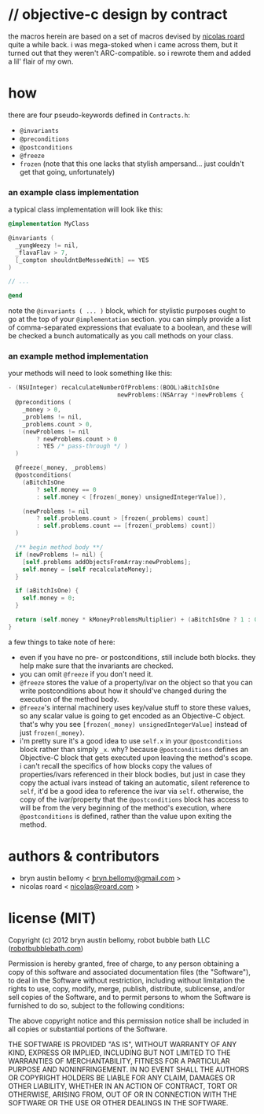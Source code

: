 # // objective-c design by contract

the macros herein are based on a set of macros devised by [nicolas roard](http://roard.com) quite a while back.  i was mega-stoked when i came across them, but it turned out that they weren't ARC-compatible.  so i rewrote them and added a lil' flair of my own.

# how

there are four pseudo-keywords defined in `Contracts.h`:

- `@invariants`
- `@preconditions`
- `@postconditions`
- `@freeze`
- `frozen` (note that this one lacks that stylish ampersand... just couldn't get that going, unfortunately)

### an example class implementation

a typical class implementation will look like this:

```objective-c
@implementation MyClass

@invariants (
  _yungWeezy != nil,
  _flavaFlav > 7,
  [_compton shouldntBeMessedWith] == YES
)

// ...

@end
```

note the `@invariants ( ... )` block, which for stylistic purposes ought to go at the top of your `@implementation` section.  you can simply provide a list of comma-separated expressions that evaluate to a boolean, and these will be checked a bunch automatically as you call methods on your class.


### an example method implementation

your methods will need to look something like this:

```objective-c
- (NSUInteger) recalculateNumberOfProblems:(BOOL)aBitchIsOne
                               newProblems:(NSArray *)newProblems {
  @preconditions (
    _money > 0,
    _problems != nil,
    _problems.count > 0,
    (newProblems != nil
        ? newProblems.count > 0
        : YES /* pass-through */ )
  )

  @freeze(_money, _problems)
  @postconditions(
    (aBitchIsOne
        ? self.money == 0
        : self.money < [frozen(_money) unsignedIntegerValue]),

    (newProblems != nil
        ? self.problems.count > [frozen(_problems) count]
        : self.problems.count == [frozen(_problems) count])
  )

  /** begin method body **/
  if (newProblems != nil) {
    [self.problems addObjectsFromArray:newProblems];
    self.money = [self recalculateMoney];
  }

  if (aBitchIsOne) {
    self.money = 0;
  }

  return (self.money * kMoneyProblemsMultiplier) + (aBitchIsOne ? 1 : 0);
}
```

a few things to take note of here:

- even if you have no pre- or postconditions, still include both blocks.  they help make sure that the invariants are checked.
- you can omit `@freeze` if you don't need it.
- `@freeze` stores the value of a property/ivar on the object so that you can write postconditions about how it should've changed during the execution of the method body.
- `@freeze`'s internal machinery uses key/value stuff to store these values, so any scalar value is going to get encoded as an Objective-C object.  that's why you see `[frozen(_money) unsignedIntegerValue]` instead of just `frozen(_money)`.
- i'm pretty sure it's a good idea to use `self.x` in your `@postconditions` block rather than simply `_x`.  why?  because `@postconditions` defines an Objective-C block that gets executed upon leaving the method's scope.  i can't recall the specifics of how blocks copy the values of properties/ivars referenced in their block bodies, but just in case they copy the actual ivars instead of taking an automatic, silent reference to `self`, it'd be a good idea to reference the ivar via `self`.  otherwise, the copy of the ivar/property that the `@postconditions` block has access to will be from the very beginning of the method's execution, where `@postconditions` is defined, rather than the value upon exiting the method.


# authors & contributors

- bryn austin bellomy < <bryn.bellomy@gmail.com> >
- nicolas roard < <nicolas@roard.com> >

# license (MIT)

Copyright (c) 2012 bryn austin bellomy, robot bubble bath LLC ([robotbubblebath.com](http://robotbubblebath.com))

Permission is hereby granted, free of charge, to any person obtaining
a copy of this software and associated documentation files (the
"Software"), to deal in the Software without restriction, including
without limitation the rights to use, copy, modify, merge, publish,
distribute, sublicense, and/or sell copies of the Software, and to
permit persons to whom the Software is furnished to do so, subject to
the following conditions:

The above copyright notice and this permission notice shall be
included in all copies or substantial portions of the Software.

THE SOFTWARE IS PROVIDED "AS IS", WITHOUT WARRANTY OF ANY KIND,
EXPRESS OR IMPLIED, INCLUDING BUT NOT LIMITED TO THE WARRANTIES OF
MERCHANTABILITY, FITNESS FOR A PARTICULAR PURPOSE AND
NONINFRINGEMENT. IN NO EVENT SHALL THE AUTHORS OR COPYRIGHT HOLDERS BE
LIABLE FOR ANY CLAIM, DAMAGES OR OTHER LIABILITY, WHETHER IN AN ACTION
OF CONTRACT, TORT OR OTHERWISE, ARISING FROM, OUT OF OR IN CONNECTION
WITH THE SOFTWARE OR THE USE OR OTHER DEALINGS IN THE SOFTWARE.
